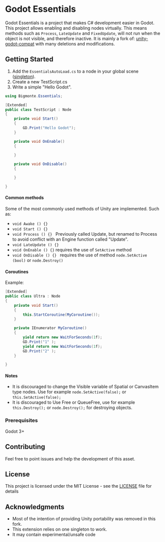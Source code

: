 # Godot Essentials

Godot Essentials is a project that makes C# development easier in Godot. This project allows  enabling and disabling nodes virtually. This means methods such as `Process`, `LateUpdate` and `FixedUpdate`, will not run when the object is not visible, and therefore inactive.
It is mainly a fork of: [unity-godot-compat](https://github.com/NathanWarden/unity-godot-compat) with many deletions and modifications.

## Getting Started

1) Add the `EssentialsAutoLoad.cs` to a node in your global scene ([singleton](https://docs.godotengine.org/en/latest/getting_started/step_by_step/singletons_autoload.html)).
2) Create a new TestScript.cs
3) Write a simple "Hello Godot".

```csharp
using Bigmonte.Essentials;

[Extended]
public class TestScript : Node
{
    private void Start()
    {
        GD.Print("Hello Godot");
    }

    private void OnEnable()
    {
   
    }

    private void OnDisable()
    {

    }

}

```

#### Common methods ####

Some of the most commonly used methods of Unity are implemented. Such as:

- `void Awake () {} `
- `void Start () {}`
- `void Process () {} ` Previously called Update, but renamed to Process to avoid conflict with an Engine function called "Update". 
- `void LateUpdate () {} `
- `void OnEnable () {}`  requires the use of `SetActive` method
- `void OnDisable () {} ` requires the use of method `node.SetActive (bool)` or  `node.Destroy()`


#### Coroutines  ####

Example:

```csharp
[Extended]
public class Ultra : Node
{
    private void Start()
    {
        this.StartCoroutine(MyCoroutine());
    }

    private IEnumerator MyCoroutine()
    {
        yield return new WaitForSeconds(1f);
        GD.Print("1" );
        yield return new WaitForSeconds(1f);
        GD.Print("2" );
    }

}

```

#### Notes ####

* It is discouraged to change the Visible variable of Spatial or CanvasItem type nodes. Use for example `node.SetActive(false);` or `this.SetActive(false);`
*  It is discouraged to Use Free or QueueFree, use for example `this.Destroy();` or `node.Destroy();` for destroying objects.

### Prerequisites
Godot 3+

## Contributing

Feel free to point issues and help the development of this asset. 

## License

This project is licensed under the MIT License - see the [LICENSE](LICENSE) file for details

## Acknowledgments

- Most of the intention of providing Unity portability was removed in this fork. 
- This extension relies on one singleton to work.
- It may contain experimental/unsafe code 

